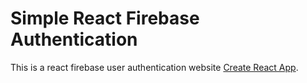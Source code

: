 # Simple React Firebase Authentication

This is a react firebase user authentication website [Create React App](https://ema-john-simple-2b3e0.web.app/).
